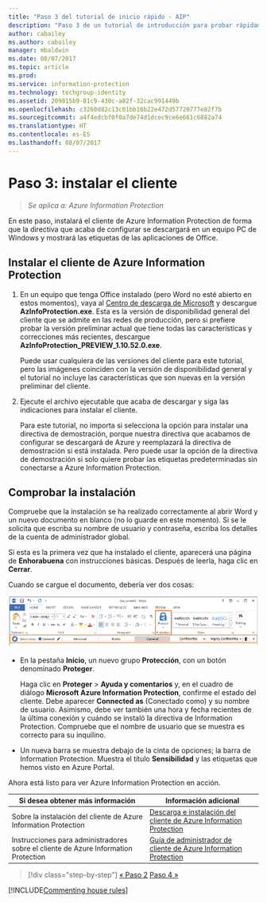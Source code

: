 ```yaml
---
title: "Paso 3 del tutorial de inicio rápido - AIP"
description: "Paso 3 de un tutorial de introducción para probar rápidamente Azure Information Protection: instalación del cliente."
author: cabailey
ms.author: cabailey
manager: mbaldwin
ms.date: 08/07/2017
ms.topic: article
ms.prod: 
ms.service: information-protection
ms.technology: techgroup-identity
ms.assetid: 209815b9-81c9-430c-a82f-32cac991449b
ms.openlocfilehash: c3260d82c13c01bb16b22e472d57720777e82f7b
ms.sourcegitcommit: a4f4edcbf0f0a7de74d1dcec9ce6e661c6882a74
ms.translationtype: HT
ms.contentlocale: es-ES
ms.lasthandoff: 08/07/2017
---
```

# <a name="step-3-install-the-client"></a>Paso 3: instalar el cliente

>*Se aplica a: Azure Information Protection*

En este paso, instalará el cliente de Azure Information Protection de forma que la directiva que acaba de configurar se descargará en un equipo PC de Windows y mostrará las etiquetas de las aplicaciones de Office.


## <a name="install-the-azure-information-protection-client"></a>Instalar el cliente de Azure Information Protection

1. En un equipo que tenga Office instalado (pero Word no esté abierto en estos momentos), vaya al [Centro de descarga de Microsoft](https://www.microsoft.com/en-us/download/details.aspx?id=53018) y descargue **AzInfoProtection.exe**. Esta es la versión de disponibilidad general del cliente que se admite en las redes de producción, pero si prefiere probar la versión preliminar actual que tiene todas las características y correcciones más recientes, descargue **AzInfoProtection_PREVIEW_1.10.52.0.exe**.
    
    Puede usar cualquiera de las versiones del cliente para este tutorial, pero las imágenes coinciden con la versión de disponibilidad general y el tutorial no incluye las características que son nuevas en la versión preliminar del cliente.

2. Ejecute el archivo ejecutable que acaba de descargar y siga las indicaciones para instalar el cliente.

    Para este tutorial, no importa si selecciona la opción para instalar una directiva de demostración, porque nuestra directiva que acabamos de configurar se descargará de Azure y reemplazará la directiva de demostración si está instalada. Pero puede usar la opción de la directiva de demostración si solo quiere probar las etiquetas predeterminadas sin conectarse a Azure Information Protection. 

## <a name="verify-the-installation"></a>Comprobar la instalación

Compruebe que la instalación se ha realizado correctamente al abrir Word y un nuevo documento en blanco (no lo guarde en este momento). Si se le solicita que escriba su nombre de usuario y contraseña, escriba los detalles de la cuenta de administrador global. 

Si esta es la primera vez que ha instalado el cliente, aparecerá una página de **Enhorabuena** con instrucciones básicas. Después de leerla, haga clic en **Cerrar**.

Cuando se cargue el documento, debería ver dos cosas:

![Paso 3 del tutorial de inicio rápido de Azure Information Protection: se ha instalado el cliente](../media/word2016-calloutsv2.png)

- En la pestaña **Inicio**, un nuevo grupo **Protección**, con un botón denominado **Proteger**.

    Haga clic en **Proteger** > **Ayuda y comentarios** y, en el cuadro de diálogo **Microsoft Azure Information Protection**, confirme el estado del cliente. Debe aparecer **Connected as** (Conectado como) y su nombre de usuario. Asimismo, debe ver también una hora y fecha recientes de la última conexión y cuándo se instaló la directiva de Information Protection. Compruebe que el nombre de usuario que se muestra es correcto para su inquilino.

- Un nueva barra se muestra debajo de la cinta de opciones; la barra de Information Protection. Muestra el título **Sensibilidad** y las etiquetas que hemos visto en Azure Portal. 

Ahora está listo para ver Azure Information Protection en acción.

|Si desea obtener más información|Información adicional|
|--------------------------------|--------------------------|
|Sobre la instalación del cliente de Azure Information Protection|[Descarga e instalación del cliente de Azure Information Protection](../rms-client/install-client-app.md)|
|Instrucciones para administradores sobre el cliente de Azure Information Protection|[Guía de administrador de cliente de Azure Information Protection](../rms-client/client-admin-guide.md)|


>[!div class="step-by-step"]
[&#171; Paso 2](infoprotect-tutorial-step2.md)
[Paso 4 &#187;](infoprotect-tutorial-step4.md)

[!INCLUDE[Commenting house rules](../includes/houserules.md)]